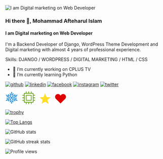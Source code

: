 ![I am Digital marketing on Web Developer](https://scontent.fcgp5-1.fna.fbcdn.net/v/t1.6435-9/67841582_118629322780479_1819640157117087744_n.jpg?_nc_cat=102&ccb=1-5&_nc_sid=174925&_nc_ohc=v0TErExtEaAAX8GbYnC&_nc_ht=scontent.fcgp5-1.fna&oh=9daf19bec9eea27ab49f628c685968a1&oe=61852EF1)

### Hi there 👋, Mohammad Afteharul Islam
#### I am Digital marketing on Web Developer

I'm a Backend Developer of Django, WordPress Theme Development and Digital marketing with almost 4 years of professional experience.

Skills: DJANGO / WORDPRESS / DIGITAL MARKETING / HTML / CSS

- 🔭 I’m currently working on CPLUS TV 
- 🌱 I’m currently learning Python 


[<img src='https://cdn.jsdelivr.net/npm/simple-icons@3.0.1/icons/github.svg' alt='github' height='40'>](https://github.com/afteharulislam)  [<img src='https://cdn.jsdelivr.net/npm/simple-icons@3.0.1/icons/linkedin.svg' alt='linkedin' height='40'>](https://www.linkedin.com/in/afteharulislam/)  [<img src='https://cdn.jsdelivr.net/npm/simple-icons@3.0.1/icons/facebook.svg' alt='facebook' height='40'>](https://www.facebook.com/afteharul.islam)  [<img src='https://cdn.jsdelivr.net/npm/simple-icons@3.0.1/icons/instagram.svg' alt='instagram' height='40'>](https://www.instagram.com/afteharul.islam/)  [<img src='https://cdn.jsdelivr.net/npm/simple-icons@3.0.1/icons/twitter.svg' alt='twitter' height='40'>](https://twitter.com/arasel1992)  

<a href='https://archiveprogram.github.com/'><img src='https://raw.githubusercontent.com/acervenky/animated-github-badges/master/assets/acbadge.gif' width='40' height='40'></a> <a href='https://docs.github.com/en/developers'><img src='https://raw.githubusercontent.com/acervenky/animated-github-badges/master/assets/devbadge.gif' width='40' height='40'></a> <a href='https://stars.github.com/'><img src='https://raw.githubusercontent.com/acervenky/animated-github-badges/master/assets/starbadge.gif' width='35' height='35'></a> <a href='https://docs.github.com/en/github/supporting-the-open-source-community-with-github-sponsors'><img src='https://raw.githubusercontent.com/acervenky/animated-github-badges/master/assets/sponsorbadge.gif' width='35' height='35'></a> 

[![trophy](https://github-profile-trophy.vercel.app/?username=afteharulislam)](https://github.com/ryo-ma/github-profile-trophy)

[![Top Langs](https://github-readme-stats.vercel.app/api/top-langs/?username=afteharulislam)](https://github.com/anuraghazra/github-readme-stats)

![GitHub stats](https://github-readme-stats.vercel.app/api?username=afteharulislam&show_icons=true)  

![GitHub streak stats](https://github-readme-streak-stats.herokuapp.com/?user=afteharulislam)  

![Profile views](https://gpvc.arturio.dev/afteharulislam)  
